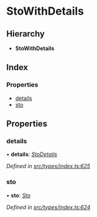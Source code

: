 # StoWithDetails

## Hierarchy

* **StoWithDetails**

## Index

### Properties

* [details](stowithdetails.md#details)
* [sto](stowithdetails.md#sto)

## Properties

### details

• **details**: [_StoDetails_](stodetails.md)

_Defined in_ [_src/types/index.ts:625_](https://github.com/PolymathNetwork/polymesh-sdk/blob/a0872cf4/src/types/index.ts#L625)

### sto

• **sto**: [_Sto_](../classes/sto.md)

_Defined in_ [_src/types/index.ts:624_](https://github.com/PolymathNetwork/polymesh-sdk/blob/a0872cf4/src/types/index.ts#L624)

